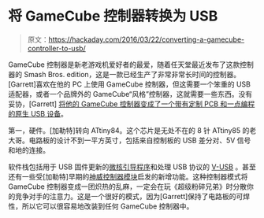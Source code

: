 # 将 GameCube 控制器转换为 USB

> 原文：<https://hackaday.com/2016/03/22/converting-a-gamecube-controller-to-usb/>

GameCube 控制器是新老游戏机爱好者的最爱，随着任天堂最近发布了这款控制器的 Smash Bros. edition，这是一款已经生产了非常非常长时间的控制器。[Garrett]喜欢在他的 PC 上使用 GameCube 控制器，但这需要一个笨重的 USB 适配器，或者一个品牌外的 GameCube“风格”控制器，这就需要一些东西。没有妥协，[Garrett] [将他的 GameCube 控制器变成了一个带有定制 PCB 和一点编程的原生 USB 设备](http://electricexploits.net/gamecube-controller-usb-conversion-mod/)。

第一，硬件。[加勒特]转向 ATtiny84。这个芯片是无处不在的 8 针 ATtiny85 的老大哥。电路板的设计不到一平方英寸，包括来自控制板的 USB 差分对、5V 信号和地的连接。

软件栈包括用于 USB 固件更新的[微核引导程序](https://github.com/micronucleus/micronucleus)和处理 USB 协议的 [V-USB](https://www.obdev.at/products/vusb/index.html) 。甚至还有一些受[加勒特]早期的[神威控制器模块](http://electricexploits.net/shinewave/)启发的新增功能。这种控制器模式将 GameCube 控制器变成一团炽热的乱麻，一定会在玩《超级粉碎兄弟》时分散你的竞争对手的注意力。这是一个很好的模式，因为[Garrett]保持了电路板的可焊性，所以它可以很容易地改装到任何 GameCube 控制器中。